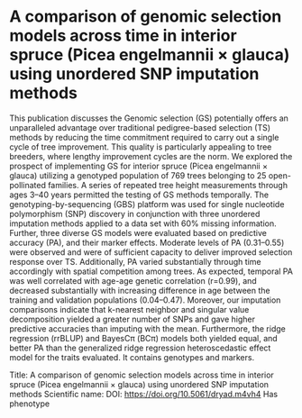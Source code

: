 # A comparison of genomic selection models across time in interior spruce (Picea engelmannii × glauca) using unordered SNP imputation methods

This publication discusses the Genomic selection (GS) potentially offers an unparalleled advantage over traditional pedigree-based selection (TS) methods by reducing the time commitment required to carry out a single cycle of tree improvement. This quality is particularly appealing to tree breeders, where lengthy improvement cycles are the norm. We explored the prospect of implementing GS for interior spruce (Picea engelmannii × glauca) utilizing a genotyped population of 769 trees belonging to 25 open-pollinated families. A series of repeated tree height measurements through ages 3–40 years permitted the testing of GS methods temporally. The genotyping-by-sequencing (GBS) platform was used for single nucleotide polymorphism (SNP) discovery in conjunction with three unordered imputation methods applied to a data set with 60% missing information. Further, three diverse GS models were evaluated based on predictive accuracy (PA), and their marker effects. Moderate levels of PA (0.31–0.55) were observed and were of sufficient capacity to deliver improved selection response over TS. Additionally, PA varied substantially through time accordingly with spatial competition among trees. As expected, temporal PA was well correlated with age-age genetic correlation (r=0.99), and decreased substantially with increasing difference in age between the training and validation populations (0.04–0.47). Moreover, our imputation comparisons indicate that k-nearest neighbor and singular value decomposition yielded a greater number of SNPs and gave higher predictive accuracies than imputing with the mean. Furthermore, the ridge regression (rrBLUP) and BayesCπ (BCπ) models both yielded equal, and better PA than the generalized ridge regression heteroscedastic effect model for the traits evaluated.
It contains  genotypes and  markers.

Title: A comparison of genomic selection models across time in interior spruce (Picea engelmannii × glauca) using unordered SNP imputation methods
Scientific name: 
DOI: https://doi.org/10.5061/dryad.m4vh4
Has phenotype 

